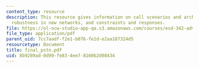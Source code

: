 ```yaml
---
content_type: resource
description: This resource gives information on call scenarios and architectural comparison,
  robustness in new networks, and constraints and responses.
file: https://ol-ocw-studio-app-qa.s3.amazonaws.com/courses/esd-342-advanced-system-architecture-spring-2006/8b9289ad0d99fe834ee78160b2d08434_final_pstn.pdf
file_type: application/pdf
parent_uid: 7cc7aadf-f2e1-b076-fe1d-e2aa187324d5
resourcetype: Document
title: final_pstn.pdf
uid: 8b9289ad-0d99-fe83-4ee7-8160b2d08434
---
```

